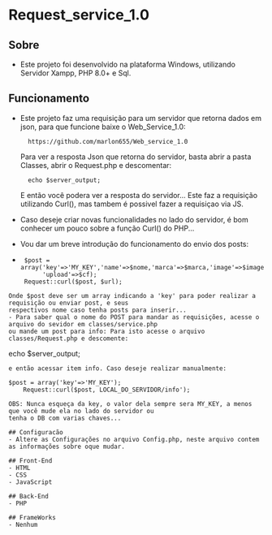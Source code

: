 # Request_service_1.0
## Sobre
- Este projeto foi desenvolvido na plataforma Windows, utilizando Servidor Xampp, PHP 8.0+ e Sql.
## Funcionamento
- Este projeto faz uma requisição para um servidor que retorna dados em json, para que funcione baixe o Web_Service_1.0:
  ```url
    https://github.com/marlon655/Web_service_1.0
  ```
  Para ver a resposta Json que retorna do servidor, basta abrir a pasta Classes, abrir o Request.php e descomentar:
  ```
    echo $server_output;
  ```
  E então você podera ver a resposta do servidor...
  Este faz a requisição utilizando Curl(), mas tambem é possivel fazer a requisiçao via JS.
  
- Caso deseje criar novas funcionalidades no lado do servidor, é bom conhecer um pouco sobre a função Curl() do PHP...
- Vou dar um breve introdução do funcionamento do envio dos posts:
- ```
   $post = array('key'=>'MY_KEY','name'=>$nome,'marca'=>$marca,'image'=>$imagem['name'],
		'upload'=>$cf);
   Request::curl($post, $url);
```
Onde $post deve ser um array indicando a 'key' para poder realizar a requisição ou enviar post, e seus
respectivos nome caso tenha posts para inserir...
- Para saber qual o nome do POST para mandar as requisições, acesse o arquivo do sevidor em classes/service.php
ou mande um post para info: Para isto acesse o arquivo classes/Request.php e descomente:
```
  echo $server_output;
```
e então acessar item info. Caso deseje realizar manualmente:
```
    $post = array('key'=>'MY_KEY');
		Request::curl($post, LOCAL_DO_SERVIDOR/info');
```
OBS: Nunca esqueça da key, o valor dela sempre sera MY_KEY, a menos que você mude ela no lado do servidor ou 
tenha o DB com varias chaves...

## Configuracão
- Altere as Configurações no arquivo Config.php, neste arquivo contem as informações sobre oque mudar.

## Front-End
- HTML
- CSS
- JavaScript

## Back-End
- PHP

## FrameWorks
- Nenhum
